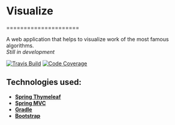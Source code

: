 # Visualize
=====================

A web application that helps to visualize work of the most famous algorithms.  
_Still in development_

[![Travis Build](https://api.travis-ci.org/serhiizem/Visualize.svg?branch=master)](https://travis-ci.org/serhiizem/Visualize)
[![Code Coverage](https://codecov.io/gh/serhiizem/Visualize/branch/master/graph/badge.svg)](https://codecov.io/gh/serhiizem/Visualize)

Technologies used:
--------------------------------
- **[Spring Thymeleaf](http://www.thymeleaf.org/doc/tutorials/2.1/thymeleafspring.html)**
- **[Spring MVC](http://docs.spring.io/spring/docs/current/spring-framework-reference/html/mvc.html)**
- **[Gradle](https://docs.gradle.org/current/userguide/userguide)**
- **[Bootstrap](http://getbootstrap.com/getting-started/)**
